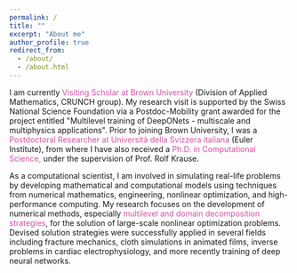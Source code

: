 ```yaml
---
permalink: /
title: ""
excerpt: "About me"
author_profile: true
redirect_from: 
  - /about/
  - /about.html
---
```


I am currently <span style="color:rgb(199, 21, 133, 0.75)"> Visiting Scholar at Brown University</span> (Division of Applied Mathematics, CRUNCH group). 
My research visit is supported by the Swiss National Science Foundation via a Postdoc-Mobility grant awarded for the project entitled "Multilevel training of DeepONets - multiscale and multiphysics applications". 
Prior to joining Brown University, I was a <span style="color:rgb(199, 21, 133, 0.75)">Postdoctoral Researcher at Università della Svizzera italiana</span> (Euler Institute), from where I have also received a <span style="color:rgb(199, 21, 133, 0.75)">Ph.D. in Computational Science,</span> under the supervision of Prof. Rolf Krause. 

As a computational scientist, I am involved in simulating real-life problems by developing mathematical and computational models using techniques from numerical mathematics, engineering, nonlinear optimization, and high-performance computing. My research focuses on the development of numerical methods, especially <span style="color:rgb(199, 21, 133, 0.75)">multilevel and domain decomposition strategies</span>, for the solution of large-scale nonlinear optimization problems. Devised solution strategies were successfully applied in several fields including fracture mechanics, cloth simulations in animated films, inverse problems in cardiac electrophysiology, and more recently training of deep neural networks. 
